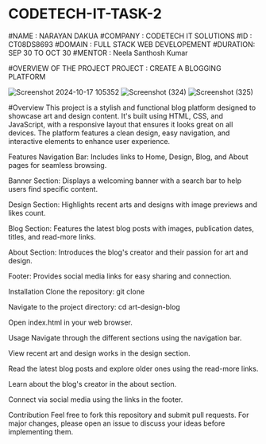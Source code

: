 # CODETECH-IT-TASK-2
#NAME : NARAYAN DAKUA
#COMPANY : CODETECH IT SOLUTIONS 
#ID : CT08DS8693 
#DOMAIN : FULL STACK WEB DEVELOPEMENT 
#DURATION: SEP 30 TO OCT 30 
#MENTOR : Neela Santhosh Kumar



#OVERVIEW OF THE PROJECT 
PROJECT : CREATE A BLOGGING PLATFORM

![Screenshot 2024-10-17 105352](https://github.com/user-attachments/assets/299b6fa7-f433-42b7-9bb8-2e06d3a15895)
![Screenshot (324)](https://github.com/user-attachments/assets/6a8892e1-c9b5-4b13-8c7b-8e082ab92611)
![Screenshot (325)](https://github.com/user-attachments/assets/ec4a4fee-1f19-4685-bd98-a20a79eb75a8)


#Overview
This project is a stylish and functional blog platform designed to showcase art and design content. It's built using HTML, CSS, and JavaScript, with a responsive layout that ensures it looks great on all devices. The platform features a clean design, easy navigation, and interactive elements to enhance user experience.

Features
Navigation Bar: Includes links to Home, Design, Blog, and About pages for seamless browsing.

Banner Section: Displays a welcoming banner with a search bar to help users find specific content.

Design Section: Highlights recent arts and designs with image previews and likes count.

Blog Section: Features the latest blog posts with images, publication dates, titles, and read-more links.

About Section: Introduces the blog's creator and their passion for art and design.

Footer: Provides social media links for easy sharing and connection.

Installation
Clone the repository: git clone <repository-url>

Navigate to the project directory: cd art-design-blog

Open index.html in your web browser.

Usage
Navigate through the different sections using the navigation bar.

View recent art and design works in the design section.

Read the latest blog posts and explore older ones using the read-more links.

Learn about the blog's creator in the about section.

Connect via social media using the links in the footer.

Contribution
Feel free to fork this repository and submit pull requests. For major changes, please open an issue to discuss your ideas before implementing them.

